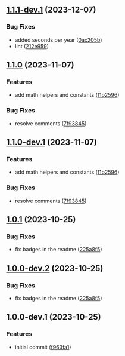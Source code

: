 ## [1.1.1-dev.1](https://github.com/VenusProtocol/solidity-utilities/compare/v1.1.0...v1.1.1-dev.1) (2023-12-07)


### Bug Fixes

* added seconds per year ([0ac205b](https://github.com/VenusProtocol/solidity-utilities/commit/0ac205b92d2a84b9832c764f21bab09bc2a8cda8))
* lint ([212e959](https://github.com/VenusProtocol/solidity-utilities/commit/212e9590568ba433a2d5b7b40445374143f20561))

## [1.1.0](https://github.com/VenusProtocol/solidity-utilities/compare/v1.0.1...v1.1.0) (2023-11-07)


### Features

* add math helpers and constants ([f1b2596](https://github.com/VenusProtocol/solidity-utilities/commit/f1b2596b8f508be48cce1bf5f4643dbe8a91467a))


### Bug Fixes

* resolve comments ([7f93845](https://github.com/VenusProtocol/solidity-utilities/commit/7f938459cad0743da83718dcb48f4678bed52c77))

## [1.1.0-dev.1](https://github.com/VenusProtocol/solidity-utilities/compare/v1.0.1...v1.1.0-dev.1) (2023-11-07)


### Features

* add math helpers and constants ([f1b2596](https://github.com/VenusProtocol/solidity-utilities/commit/f1b2596b8f508be48cce1bf5f4643dbe8a91467a))


### Bug Fixes

* resolve comments ([7f93845](https://github.com/VenusProtocol/solidity-utilities/commit/7f938459cad0743da83718dcb48f4678bed52c77))

## [1.0.1](https://github.com/VenusProtocol/solidity-utilities/compare/v1.0.0...v1.0.1) (2023-10-25)


### Bug Fixes

* fix badges in the readme ([225a8f5](https://github.com/VenusProtocol/solidity-utilities/commit/225a8f5d2fcdc794439e18688210b52155bc9d41))

## [1.0.0-dev.2](https://github.com/VenusProtocol/solidity-utilities/compare/v1.0.0-dev.1...v1.0.0-dev.2) (2023-10-25)


### Bug Fixes

* fix badges in the readme ([225a8f5](https://github.com/VenusProtocol/solidity-utilities/commit/225a8f5d2fcdc794439e18688210b52155bc9d41))

## 1.0.0-dev.1 (2023-10-25)


### Features

* initial commit ([f963fa1](https://github.com/VenusProtocol/solidity-utilities/commit/f963fa1d094c375b499691c62547a40125f30f67))
